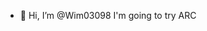- 👋 Hi, I’m @Wim03098
I'm going to try ARC

<!---
Wim03098/Wim03098 is a ✨ special ✨ repository because its `README.md` (this file) appears on your GitHub profile.
You can click the Preview link to take a look at your changes.
--->
